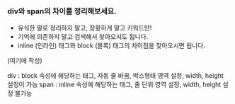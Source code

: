 ### div와 span의 차이를 정리해보세요.

- 유식한 말로 정리하지 말고, 장황하게 말고 키워드만!
- 기억에 의존하지 말고 검색해서 찾아오셔도 됩니다.
- inline (인라인) 태그와 block (블록) 태그의 차이점을 찾아오시면 됩니다.

(여기에 작성)

div : block 속성에 해당하는 태그, 자동 줄 바꿈, 박스형태 영역 설정, width, height 설정이 가능
span : inline 속성에 해당하는 태그, 줄 단위 영역 설정, width, height 설정 불가능